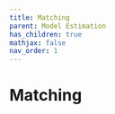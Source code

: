```yaml
---
title: Matching
parent: Model Estimation
has_children: true
mathjax: false
nav_order: 1
---
```


# Matching
